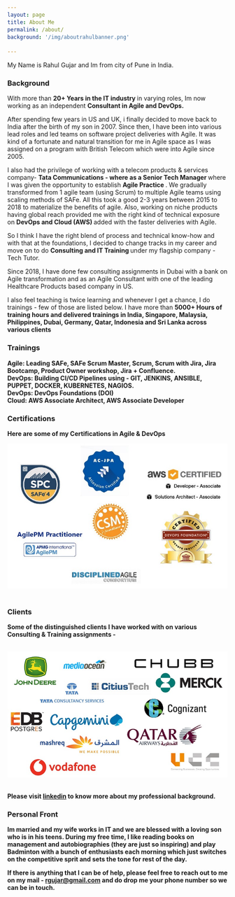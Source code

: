 ```yaml
---
layout: page
title: About Me
permalink: /about/
background: '/img/aboutrahulbanner.png'

---
```


<p>My Name is Rahul Gujar and Im from city of Pune in India.</p>

### Background
With more than <strong> 20+ Years in the IT industry </strong> in varying roles, Im now working as an independent <strong>Consultant in Agile and DevOps.</strong>

After spending few years in US and UK, i finally decided to move back to India after the birth of my son in 2007. Since then, I have been into various lead roles and led teams on software project deliveries with Agile. It was kind of a fortunate and natural transition for me in Agile space as I was assigned on a program with British Telecom which were into Agile since 2005.

I also had the privilege of working with a telecom products & services company- <strong> Tata Communications - where as a Senior Tech Manager </strong> where I was given the opportunity to establish <strong> Agile Practice </strong>. We gradually transformed from 1 agile team (using Scrum) to multiple Agile teams using scaling methods of SAFe. All this took a good 2-3 years between 2015 to 2018 to materialize the benefits of agile. Also, working on niche products having global reach provided me with the right kind of technical exposure on <strong> DevOps and Cloud (AWS) </strong> added with the faster deliveries with Agile.

So I think I have the right blend of process and technical know-how and with that at the foundations, I decided to change tracks in my career and move on to do <strong> Consulting and IT Training </strong> under my flagship company - Tech Tutor.

Since 2018, I have done few consulting assignments in Dubai with a bank on Agile transformation and as an Agile Consultant with one of the leading Healthcare Products based company in US.

I also feel teaching is twice learning and whenever I get a chance, I do trainings - few of those are listed below. I have more than <strong>5000+ Hours of training hours and delivered trainings in India, Singapore, Malaysia, Philippines, Dubai, Germany, Qatar, Indonesia and Sri Lanka across various clients<strong> <br>

### Trainings

<strong> Agile: </strong> Leading SAFe, SAFe Scrum Master, Scrum, Scrum with Jira, Jira Bootcamp, Product Owner workshop, Jira + Confluence. <br>
<strong> DevOps: </strong> Building CI/CD Pipelines using - GIT, JENKINS, ANSIBLE, PUPPET, DOCKER, KUBERNETES, NAGIOS. <br>
<strong>DevOps: </strong> DevOps Foundations (DOI) <br>
<strong>Cloud: </strong> AWS Associate Architect, AWS Associate Developer <br>

### Certifications
<p> Here are some of my <strong> Certifications in Agile & DevOps </Strong> </p>

![Certifications](/img/certifications.jpg) <br><br>

### Clients
Some of the <strong>distinguished clients </strong> I have worked with on various Consulting & Training assignments  - <br><br>

![Corporate Clients](/img/clients.jpg) <br><br>


Please visit [linkedin](https://www.linkedin.com/in/rgujar) to know more about my professional background. <br>

### Personal Front
<p>Im married and my wife works in IT and we are blessed with a loving son who is in his teens. During my free time, I like reading books on management and autobiographies (they are just so inspiring) and play Badminton with a bunch of enthusiasts each morning which just switches on the competitive sprit and sets the tone for rest of the day. </p>

If there is anything that I can be of help, please feel free to reach out to me on my mail - <rgujar@gmail.com> and do drop me your phone number so we can be in touch.
